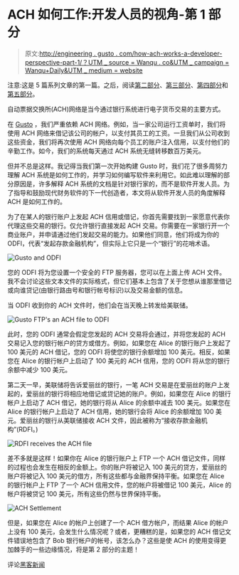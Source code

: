 # ACH 如何工作:开发人员的视角-第 1 部分

> 原文:[http://engineering . gusto . com/how-ach-works-a-developer-perspective-part-1/？UTM _ source = Wanqu . co&UTM _ campaign = Wanqu+Daily&UTM _ medium = website](http://engineering.gusto.com/how-ach-works-a-developer-perspective-part-1/?utm_source=wanqu.co&utm_campaign=Wanqu+Daily&utm_medium=website)

注意:这是 5 篇系列文章的第一篇。之后，阅读[第二部分](https://engineering.gusto.com/how-ach-works-a-developer-perspective-part-2/)、[第三部分](https://engineering.gusto.com/how-ach-works-a-developer-perspective-part-3/)、[第四部分](https://engineering.gusto.com/how-ach-works-a-developer-perspective-part-4/)和[第五部分](https://engineering.gusto.com/how-ach-works-a-developer-perspective-part-5/)。

自动票据交换所(ACH)网络是当今通过银行系统进行电子货币交易的主要方式。

在 [Gusto](https://gusto.com) ，我们严重依赖 ACH 网络。例如，当一家公司运行工资单时，我们将使用 ACH 网络来借记该公司的帐户，以支付其员工的工资。一旦我们从公司收到这些资金，我们将再次使用 ACH 网络向每个员工的账户注入信用，以支付他们的辛勤工作。如今，我们的系统每天通过 ACH 系统无缝转移数百万美元。

但并不总是这样。我记得当我们第一次开始构建 Gusto 时，我们花了很多周努力理解 ACH 系统是如何工作的，并学习如何编写软件来利用它。如此难以理解的部分原因是，许多解释 ACH 系统的文档是针对银行家的，而不是软件开发人员。为了指导和鼓励现代财务软件的下一代创造者，本文将从软件开发人员的角度解释 ACH 是如何工作的。

为了在某人的银行账户上发起 ACH 信用或借记，你首先需要找到一家愿意代表你代理这些交易的银行。仅允许银行直接发起 ACH 交易。你需要在一家银行开一个商业账户，并申请通过他们发起交易的能力。如果他们同意，他们将成为你的 ODFI，代表“发起存款金融机构”，但实际上它只是一个“银行”的花哨术语。

![Gusto and ODFI](../Images/18d1e6ddbb3df840d5e127094ce1d106.png)

您的 ODFI 将为您设置一个安全的 FTP 服务器，您可以在上面上传 ACH 文件。我不会讨论这些文本文件的实际格式，但它们基本上包含了关于您想从谁那里借记或向谁贷记(由银行路由号和银行帐号标识)以及交易金额的信息。

当 ODFI 收到你的 ACH 文件时，他们会在当天晚上转发给美联储。

![Gusto FTP's an ACH file to ODFI](../Images/7ce389cd32a85b59a47b704277f5098c.png)

此时，您的 ODFI 通常会假定您发起的 ACH 交易将会通过，并将您发起的 ACH 交易记入您的银行帐户的贷方或借方。例如，如果您在 Alice 的银行账户上发起了 100 美元的 ACH 借记，您的 ODFI 将使您的银行余额增加 100 美元。相反，如果您在 Alice 的银行帐户上启动了 100 美元的 ACH 信用，您的 ODFI 将从您的银行余额中减少 100 美元。

第二天一早，美联储将告诉爱丽丝的银行，一笔 ACH 交易是在爱丽丝的账户上发起的，爱丽丝的银行将相应地借记或贷记她的账户。例如，如果您在 Alice 的银行帐户上启动了 ACH 借记，她的银行将从 Alice 的余额中减去 100 美元。如果您在 Alice 的银行帐户上启动了 ACH 信用，她的银行会将 Alice 的余额增加 100 美元。爱丽丝的银行从美联储接收 ACH 文件，因此被称为“接收存款金融机构”(RDFI。)

![RDFI receives the ACH file](../Images/faadffcba81f2b05847342376cac12f9.png)

差不多就是这样！如果你在 Alice 的银行账户上 FTP 一个 ACH 借记文件，同样的过程也会发生在相反的金额上。你的账户将被记入 100 美元的贷方，爱丽丝的账户将被记入 100 美元的借方，所有这些都与金融界保持平衡。如果您在 Alice 的银行帐户上 FTP 了一个 ACH 信用文件，您的帐户将被借记 100 美元，Alice 的帐户将被贷记 100 美元，所有这些仍然与世界保持平衡。

![ACH Settlement](../Images/0b82ccc5a786c301e4f7ffd3afc9e975.png)

但是，如果您在 Alice 的帐户上创建了一个 ACH 借方帐户，而结果 Alice 的帐户上没有 100 美元，会发生什么情况呢？或者，更糟糕的是，如果您的 ACH 借记文件错误地包含了 Bob 银行帐户的帐号，该怎么办？这些是使 ACH 的使用变得更加棘手的一些边缘情况，将是第 2 部分的主题！

评论[黑客新闻](https://news.ycombinator.com/item?id=7636066)